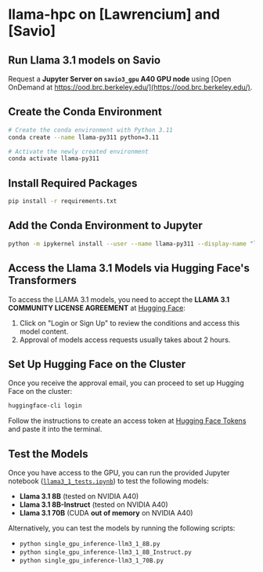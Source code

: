 # llama-hpc on [Lawrencium] and [Savio]
## Run Llama 3.1 models on Savio
Request a **Jupyter Server on `savio3_gpu` A40 GPU node** using [Open OnDemand at https://ood.brc.berkeley.edu/](https://ood.brc.berkeley.edu/).

## Create the Conda Environment

```bash
# Create the conda environment with Python 3.11
conda create --name llama-py311 python=3.11
```

```bash
# Activate the newly created environment
conda activate llama-py311
```

## Install Required Packages
```bash
pip install -r requirements.txt
```

## Add the Conda Environment to Jupyter

```bash
python -m ipykernel install --user --name llama-py311 --display-name "llama-py311"
```

## Access the Llama 3.1 Models via Hugging Face's Transformers

To access the LLAMA 3.1 models, you need to accept the **LLAMA 3.1 COMMUNITY LICENSE AGREEMENT** at [Hugging Face](https://huggingface.co/meta-llama/Meta-Llama-3.1-8B):

1. Click on "Login or Sign Up" to review the conditions and access this model content.
2. Approval of models access requests usually takes about 2 hours.

## Set Up Hugging Face on the Cluster

Once you receive the approval email, you can proceed to set up Hugging Face on the cluster:

```bash
huggingface-cli login
```

Follow the instructions to create an access token at [Hugging Face Tokens](https://huggingface.co/settings/tokens) and paste it into the terminal.

## Test the Models
Once you have access to the GPU, you can run the provided Jupyter notebook ([`llama3_1_tests.ipynb`](llama3_1_tests.ipynb)) to test the following models:
- **Llama 3.1 8B** (tested on NVIDIA A40)
- **Llama 3.1 8B-Instruct** (tested on NVIDIA A40)
- **Llama 3.1 70B** (CUDA **out of memory** on NVIDIA A40)

Alternatively, you can test the models by running the following scripts:
- `python single_gpu_inference-llm3_1_8B.py`
- `python single_gpu_inference-llm3_1_8B_Instruct.py`
- `python single_gpu_inference-llm3_1_70B.py`
